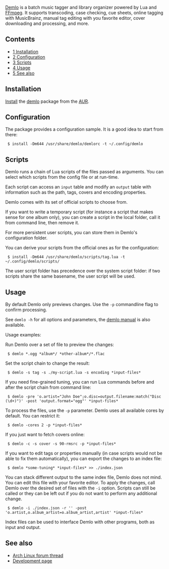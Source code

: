[Demlo](http://ambrevar.bitbucket.io/demlo/) is a batch music tagger and library organizer powered by Lua and [FFmpeg](/index.php/FFmpeg "FFmpeg"). It supports transcoding, case checking, cue sheets, online tagging with MusicBrainz, manual tag editing with you favorite editor, cover downloading and processing, and more.

## Contents

*   [1 Installation](#Installation)
*   [2 Configuration](#Configuration)
*   [3 Scripts](#Scripts)
*   [4 Usage](#Usage)
*   [5 See also](#See_also)

## Installation

[Install](/index.php/Install "Install") the [demlo](https://aur.archlinux.org/packages/demlo/) package from the [AUR](/index.php/AUR "AUR").

## Configuration

The package provides a configuration sample. It is a good idea to start from there:

```
 $ install -Dm644 /usr/share/demlo/demlorc -t ~/.config/demlo

```

## Scripts

Demlo runs a chain of Lua scripts of the files passed as arguments. You can select which scripts from the config file or at run-time.

Each script can access an `input` table and modify an `output` table with information such as the path, tags, covers and encoding properties.

Demlo comes with its set of official scripts to choose from.

If you want to write a temporary script (for instance a script that makes sense for one album only), you can create a script in the local folder, call it from command line, then remove it.

For more persistent user scripts, you can store them in Demlo's configuration folder.

You can derive your scripts from the official ones as for the configuration:

```
 $ install -Dm644 /usr/share/demlo/scripts/tag.lua -t ~/.config/demlo/scripts/

```

The user script folder has precedence over the system script folder: if two scripts share the same basename, the user script will be used.

## Usage

By default Demlo only previews changes. Use the `-p` commandline flag to confirm processing.

See `demlo -h` for all options and parameters, the [demlo manual](https://godoc.org/gitlab.com/ambrevar/demlo) is also available.

Usage examples:

Run Demlo over a set of file to preview the changes:

```
 $ demlo *.ogg *album*/ *other-album*/*.flac

```

Set the script chain to change the result:

```
 $ demlo -s tag -s ./my-script.lua -s encoding *input-files*

```

If you need fine-grained tuning, you can run Lua commands before and after the script chain from command line:

```
 $ demlo -pre 'o.artist="John Doe";o.disc=output.filename:match("Disc (\d+)")' -post 'output.format="ogg"' *input-files*

```

To process the files, use the `-p` parameter. Demlo uses all available cores by default. You can restrict it:

```
 $ demlo -cores 2 -p *input-files*

```

If you just want to fetch covers online:

```
 $ demlo -c -s cover -s 90-rmsrc -p *input-files*

```

If you want to edit tags or properties manually (in case scripts would not be able to fix them automatically), you can export the changes to an index file:

```
 $ demlo *some-tuning* *input-files* >> ./index.json

```

You can stack different output to the same index file, Demlo does not mind. You can edit this file with your favorite editor. To apply the changes, call Demlo over the desired set of files with the `-i` option. Scripts can still be called or they can be left out if you do not want to perform any additional change.

```
 $ demlo -i ./index.json -r '' -post 'o.artist,o.album_artist=o.album_artist,artist' *input-files*

```

Index files can be used to interface Demlo with other programs, both as input and output.

## See also

*   [Arch Linux forum thread](https://bbs.archlinux.org/viewtopic.php?id=186890)
*   [Development page](https://github.com/Ambrevar/demlo)